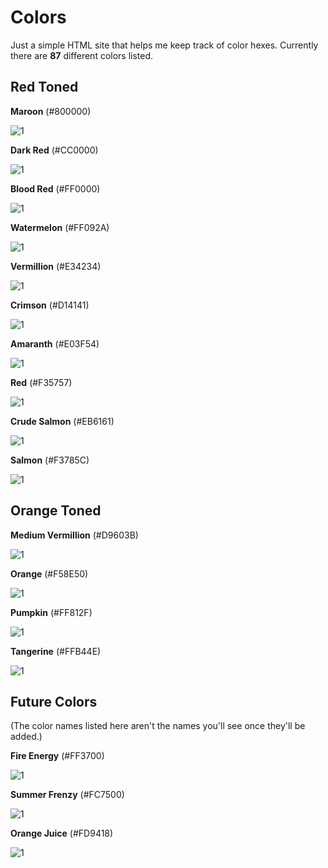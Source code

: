 # Colors

Just a simple HTML site that helps me keep track of color hexes. Currently there are **87** different colors listed.

## Red Toned
**Maroon** (#800000)

![1](https://dummyimage.com/100x100/800000/800000) 

**Dark Red** (#CC0000)

![1](https://dummyimage.com/100x100/cc0000/cc0000)

**Blood Red** (#FF0000)

![1](https://dummyimage.com/100x100/ff0000/ff0000)

**Watermelon** (#FF092A)

![1](https://dummyimage.com/100x100/ff092a/ff092a)

**Vermillion** (#E34234)

![1](https://dummyimage.com/100x100/e34234/e34234)

**Crimson** (#D14141)

![1](https://dummyimage.com/100x100/d14141/d14141)

**Amaranth** (#E03F54)

![1](https://dummyimage.com/100x100/e03f54/e03f54)

**Red** (#F35757)

![1](https://dummyimage.com/150x150/f35757/f35757)

**Crude Salmon** (#EB6161)

![1](https://dummyimage.com/150x150/eb6161/eb6161)

**Salmon** (#F3785C)

![1](https://dummyimage.com/150x150/f3785c/f3785c)

## Orange Toned

**Medium Vermillion** (#D9603B)

![1](https://dummyimage.com/150x150/d9603b/d960b3)

**Orange** (#F58E50)

![1](https://dummyimage.com/150x150/f58e50/f58e50)

**Pumpkin** (#FF812F)

![1](https://dummyimage.com/150x150/ff812f/ff812f)

**Tangerine** (#FFB44E)

![1](https://dummyimage.com/150x150/ffb44e/ffb44e)



## Future Colors

(The color names listed here aren't the names you'll see once they'll be added.)

**Fire Energy** (#FF3700)

![1](https://dummyimage.com/100x100/ff3700/ff3700)

**Summer Frenzy** (#FC7500)

![1](https://dummyimage.com/100x100/fc7500/fc7500)


**Orange Juice** (#FD9418)

![1](https://dummyimage.com/100x100/fd9418/fd9418)




